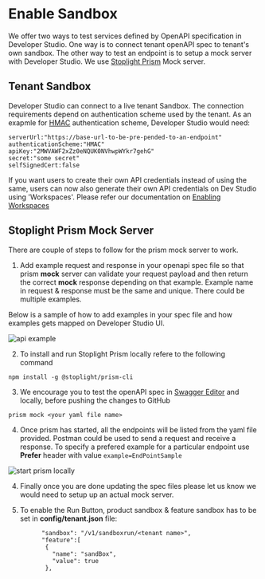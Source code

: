 # Enable Sandbox

We offer two ways to test services defined by OpenAPI specification in Developer Studio. One way is to connect tenant openAPI spec to tenant's own sandbox. The other way to test an endpoint is to setup a mock server with Developer Studio. We use [Stoplight Prism](https://meta.stoplight.io/docs/prism/ZG9jOjYx-overview) Mock server.


## Tenant Sandbox

Developer Studio can connect to a live tenant Sandbox. The connection requirements depend on authentication scheme used by the tenant.
As an exapmle for [HMAC](https://en.wikipedia.org/wiki/HMAC) authentication scheme, Developer Studio would need:

    serverUrl:"https://base-url-to-be-pre-pended-to-an-endpoint"
    authenticationScheme:"HMAC"
    apiKey:"2MWVAWF2xZz0eNQUK0NVhwpWYkr7gehG"
    secret:"some secret"
    selfSignedCert:false

If you want users to create their own API credentials instead of using the same, users can now also generate their own API credentials on Dev Studio using 'Workspaces'. Please refer our documentation on [Enabling Workspaces](?path=/enable-workspaces.md/) 


## Stoplight Prism Mock Server

There are couple of steps to follow for the prism mock server to work.
 
1. Add example request and response in your openapi spec file so that prism **mock** server can validate your request payload and then return the correct **mock** response depending on that example. Example name in request & response must be the same and unique. There could be multiple examples. 

 Below is a sample of how to add examples in your spec file and how examples gets mapped on Developer Studio UI.

![api example](./images/api-example.png)    
 
 
2. To install and run Stoplight Prism locally refere to the following command 

  `npm install -g @stoplight/prism-cli`

3. We encourage you to test the openAPI spec in [Swagger Editor](https://editor.swagger.io/) and locally, before pushing the changes to GitHub

  `prism mock <your yaml file name>`
  
4. Once prism has started, all the endpoints will be listed from the yaml file provided. Postman could be used to send a request and receive a response. To specify a prefered example for a particular endpoint use **Prefer** header with value `example=EndPointSample`

![start prism locally](./images/prism-postman-run.png)
 
4. Finally once you are done updating the spec files please let us know we would need to setup up an actual mock server.

5. To enable the Run Button, product sandbox & feature sandbox has to be set in **config/tenant.json** file:

             "sandbox": "/v1/sandboxrun/<tenant name>",
             "feature":[
              {
                "name": "sandBox",
                "value": true
              },
